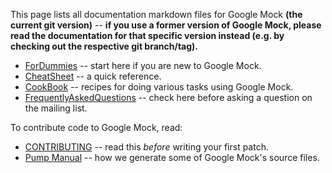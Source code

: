This page lists all documentation markdown files for Google Mock **(the
current git version)**
-- **if you use a former version of Google Mock, please read the
documentation for that specific version instead (e.g. by checking out
the respective git branch/tag).**

  * [ForDummies](ForDummies.md) -- start here if you are new to Google Mock.
  * [CheatSheet](CheatSheet.md) -- a quick reference.
  * [CookBook](CookBook.md) -- recipes for doing various tasks using Google Mock.
  * [FrequentlyAskedQuestions](FrequentlyAskedQuestions.md) -- check here before asking a question on the mailing list.

To contribute code to Google Mock, read:

  * [CONTRIBUTING](../../CONTRIBUTING.md) -- read this _before_ writing your first patch.
  * [Pump Manual](../../googletest/docs/PumpManual.md) -- how we generate some of Google Mock's source files.
